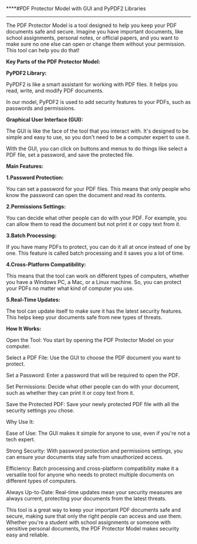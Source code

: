 ****#PDF Protector Model with GUI and PyPDF2 Libraries
****
The PDF Protector Model is a tool designed to help you keep your PDF documents safe and secure. Imagine you have important documents, like school assignments, personal notes, or official papers, and you want to make sure no one else can open or change them without your permission. This tool can help you do that!

**Key Parts of the PDF Protector Model:**

**PyPDF2 Library:**

PyPDF2 is like a smart assistant for working with PDF files. It helps you read, write, and modify PDF documents.

In our model, PyPDF2 is used to add security features to your PDFs, such as passwords and permissions.

**Graphical User Interface (GUI):**

The GUI is like the face of the tool that you interact with. It's designed to be simple and easy to use, so you don't need to be a computer expert to use it.

With the GUI, you can click on buttons and menus to do things like select a PDF file, set a password, and save the protected file.

**Main Features:**

**1.Password Protection:**

You can set a password for your PDF files. This means that only people who know the password can open the document and read its contents.

**2.Permissions Settings:**

You can decide what other people can do with your PDF. For example, you can allow them to read the document but not print it or copy text from it.

**3.Batch Processing:**

If you have many PDFs to protect, you can do it all at once instead of one by one. This feature is called batch processing and it saves you a lot of time.

**4.Cross-Platform Compatibility:**

This means that the tool can work on different types of computers, whether you have a Windows PC, a Mac, or a Linux machine. So, you can protect your PDFs no matter what kind of computer you use.

**5.Real-Time Updates:**

The tool can update itself to make sure it has the latest security features. This helps keep your documents safe from new types of threats.

****How It Works:****

Open the Tool: You start by opening the PDF Protector Model on your computer.

Select a PDF File: Use the GUI to choose the PDF document you want to protect.

Set a Password: Enter a password that will be required to open the PDF.

Set Permissions: Decide what other people can do with your document, such as whether they can print it or copy text from it.

Save the Protected PDF: Save your newly protected PDF file with all the security settings you chose.

Why Use It:

Ease of Use: The GUI makes it simple for anyone to use, even if you're not a tech expert.

Strong Security: With password protection and permissions settings, you can ensure your documents stay safe from unauthorized access.

Efficiency: Batch processing and cross-platform compatibility make it a versatile tool for anyone who needs to protect multiple documents on different types of computers.

Always Up-to-Date: Real-time updates mean your security measures are always current, protecting your documents from the latest threats.

This tool is a great way to keep your important PDF documents safe and secure, making sure that only the right people can access and use them. Whether you're a student with school assignments or someone with sensitive personal documents, the PDF Protector Model makes security easy and reliable.
